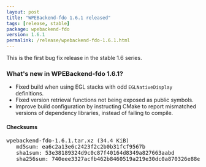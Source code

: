```yaml
---
layout: post
title: "WPEBackend-fdo 1.6.1 released"
tags: [release, stable]
package: wpebackend-fdo
version: 1.6.1
permalink: /release/wpebackend-fdo-1.6.1.html
---
```


This is the first bug fix release in the stable 1.6 series.

### What's new in WPEBackend-fdo 1.6.1?

- Fixed build when using EGL stacks with odd `EGLNativeDisplay` definitions.
- Fixed version retrieval functions not being exposed as public symbols.
- Improve build configuration by instructing CMake to report mismatched
  versions of dependency libraries, instead of failing to compile.

#### Checksums

<pre>
wpebackend-fdo-1.6.1.tar.xz (34.4 KiB)
   md5sum: ea6c2a13e6c2423f2c2b0b31fcf9567b
   sha1sum: 53e38189324d9c0c87f40164d8349a827663aabd
   sha256sum: 740eee3327acfb462b8460519a219e30dc0a870326e88e2ddc4fe2c8de20b1c9
</pre>
